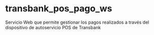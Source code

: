# transbank_pos_pago_ws
Servicio Web que permite gestionar los pagos realizados a través del dispositivo de autoservicio POS de Transbank
